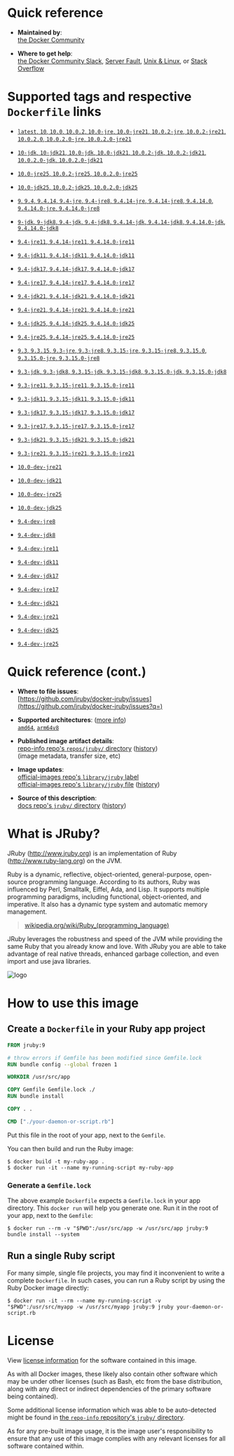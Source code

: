 <!--

********************************************************************************

WARNING:

    DO NOT EDIT "jruby/README.md"

    IT IS AUTO-GENERATED

    (from the other files in "jruby/" combined with a set of templates)

********************************************************************************

-->

# Quick reference

-	**Maintained by**:  
	[the Docker Community](https://github.com/jruby/docker-jruby)

-	**Where to get help**:  
	[the Docker Community Slack](https://dockr.ly/comm-slack), [Server Fault](https://serverfault.com/help/on-topic), [Unix & Linux](https://unix.stackexchange.com/help/on-topic), or [Stack Overflow](https://stackoverflow.com/help/on-topic)

# Supported tags and respective `Dockerfile` links

-	[`latest`, `10`, `10.0`, `10.0.2`, `10.0-jre`, `10.0-jre21`, `10.0.2-jre`, `10.0.2-jre21`, `10.0.2.0`, `10.0.2.0-jre`, `10.0.2.0-jre21`](https://github.com/jruby/docker-jruby/blob/a8ffc83b6e262b7171f26a07284053dc3de9af6b/10.0/jre21/Dockerfile)

-	[`10-jdk`, `10-jdk21`, `10.0-jdk`, `10.0-jdk21`, `10.0.2-jdk`, `10.0.2-jdk21`, `10.0.2.0-jdk`, `10.0.2.0-jdk21`](https://github.com/jruby/docker-jruby/blob/a8ffc83b6e262b7171f26a07284053dc3de9af6b/10.0/jdk21/Dockerfile)

-	[`10.0-jre25`, `10.0.2-jre25`, `10.0.2.0-jre25`](https://github.com/jruby/docker-jruby/blob/a8ffc83b6e262b7171f26a07284053dc3de9af6b/10.0/jre25/Dockerfile)

-	[`10.0-jdk25`, `10.0.2-jdk25`, `10.0.2.0-jdk25`](https://github.com/jruby/docker-jruby/blob/a8ffc83b6e262b7171f26a07284053dc3de9af6b/10.0/jdk25/Dockerfile)

-	[`9`, `9.4`, `9.4.14`, `9.4-jre`, `9.4-jre8`, `9.4.14-jre`, `9.4.14-jre8`, `9.4.14.0`, `9.4.14.0-jre`, `9.4.14.0-jre8`](https://github.com/jruby/docker-jruby/blob/a8ffc83b6e262b7171f26a07284053dc3de9af6b/9.4/jre8/Dockerfile)

-	[`9-jdk`, `9-jdk8`, `9.4-jdk`, `9.4-jdk8`, `9.4.14-jdk`, `9.4.14-jdk8`, `9.4.14.0-jdk`, `9.4.14.0-jdk8`](https://github.com/jruby/docker-jruby/blob/a8ffc83b6e262b7171f26a07284053dc3de9af6b/9.4/jdk8/Dockerfile)

-	[`9.4-jre11`, `9.4.14-jre11`, `9.4.14.0-jre11`](https://github.com/jruby/docker-jruby/blob/a8ffc83b6e262b7171f26a07284053dc3de9af6b/9.4/jre11/Dockerfile)

-	[`9.4-jdk11`, `9.4.14-jdk11`, `9.4.14.0-jdk11`](https://github.com/jruby/docker-jruby/blob/a8ffc83b6e262b7171f26a07284053dc3de9af6b/9.4/jdk11/Dockerfile)

-	[`9.4-jdk17`, `9.4.14-jdk17`, `9.4.14.0-jdk17`](https://github.com/jruby/docker-jruby/blob/a8ffc83b6e262b7171f26a07284053dc3de9af6b/9.4/jdk17/Dockerfile)

-	[`9.4-jre17`, `9.4.14-jre17`, `9.4.14.0-jre17`](https://github.com/jruby/docker-jruby/blob/a8ffc83b6e262b7171f26a07284053dc3de9af6b/9.4/jre17/Dockerfile)

-	[`9.4-jdk21`, `9.4.14-jdk21`, `9.4.14.0-jdk21`](https://github.com/jruby/docker-jruby/blob/a8ffc83b6e262b7171f26a07284053dc3de9af6b/9.4/jdk21/Dockerfile)

-	[`9.4-jre21`, `9.4.14-jre21`, `9.4.14.0-jre21`](https://github.com/jruby/docker-jruby/blob/a8ffc83b6e262b7171f26a07284053dc3de9af6b/9.4/jre21/Dockerfile)

-	[`9.4-jdk25`, `9.4.14-jdk25`, `9.4.14.0-jdk25`](https://github.com/jruby/docker-jruby/blob/a8ffc83b6e262b7171f26a07284053dc3de9af6b/9.4/jdk25/Dockerfile)

-	[`9.4-jre25`, `9.4.14-jre25`, `9.4.14.0-jre25`](https://github.com/jruby/docker-jruby/blob/a8ffc83b6e262b7171f26a07284053dc3de9af6b/9.4/jre25/Dockerfile)

-	[`9.3`, `9.3.15`, `9.3-jre`, `9.3-jre8`, `9.3.15-jre`, `9.3.15-jre8`, `9.3.15.0`, `9.3.15.0-jre`, `9.3.15.0-jre8`](https://github.com/jruby/docker-jruby/blob/a8ffc83b6e262b7171f26a07284053dc3de9af6b/9.3/jre8/Dockerfile)

-	[`9.3-jdk`, `9.3-jdk8`, `9.3.15-jdk`, `9.3.15-jdk8`, `9.3.15.0-jdk`, `9.3.15.0-jdk8`](https://github.com/jruby/docker-jruby/blob/a8ffc83b6e262b7171f26a07284053dc3de9af6b/9.3/jdk8/Dockerfile)

-	[`9.3-jre11`, `9.3.15-jre11`, `9.3.15.0-jre11`](https://github.com/jruby/docker-jruby/blob/a8ffc83b6e262b7171f26a07284053dc3de9af6b/9.3/jre11/Dockerfile)

-	[`9.3-jdk11`, `9.3.15-jdk11`, `9.3.15.0-jdk11`](https://github.com/jruby/docker-jruby/blob/a8ffc83b6e262b7171f26a07284053dc3de9af6b/9.3/jdk11/Dockerfile)

-	[`9.3-jdk17`, `9.3.15-jdk17`, `9.3.15.0-jdk17`](https://github.com/jruby/docker-jruby/blob/a8ffc83b6e262b7171f26a07284053dc3de9af6b/9.3/jdk17/Dockerfile)

-	[`9.3-jre17`, `9.3.15-jre17`, `9.3.15.0-jre17`](https://github.com/jruby/docker-jruby/blob/a8ffc83b6e262b7171f26a07284053dc3de9af6b/9.3/jre17/Dockerfile)

-	[`9.3-jdk21`, `9.3.15-jdk21`, `9.3.15.0-jdk21`](https://github.com/jruby/docker-jruby/blob/a8ffc83b6e262b7171f26a07284053dc3de9af6b/9.3/jdk21/Dockerfile)

-	[`9.3-jre21`, `9.3.15-jre21`, `9.3.15.0-jre21`](https://github.com/jruby/docker-jruby/blob/a8ffc83b6e262b7171f26a07284053dc3de9af6b/9.3/jre21/Dockerfile)

-	[`10.0-dev-jre21`](https://github.com/jruby/docker-jruby/blob/a8ffc83b6e262b7171f26a07284053dc3de9af6b/10.0-dev/jre21/Dockerfile)

-	[`10.0-dev-jdk21`](https://github.com/jruby/docker-jruby/blob/a8ffc83b6e262b7171f26a07284053dc3de9af6b/10.0-dev/jdk21/Dockerfile)

-	[`10.0-dev-jre25`](https://github.com/jruby/docker-jruby/blob/a8ffc83b6e262b7171f26a07284053dc3de9af6b/10.0-dev/jre25/Dockerfile)

-	[`10.0-dev-jdk25`](https://github.com/jruby/docker-jruby/blob/a8ffc83b6e262b7171f26a07284053dc3de9af6b/10.0-dev/jdk25/Dockerfile)

-	[`9.4-dev-jre8`](https://github.com/jruby/docker-jruby/blob/a8ffc83b6e262b7171f26a07284053dc3de9af6b/9.4-dev/jre8/Dockerfile)

-	[`9.4-dev-jdk8`](https://github.com/jruby/docker-jruby/blob/a8ffc83b6e262b7171f26a07284053dc3de9af6b/9.4-dev/jdk8/Dockerfile)

-	[`9.4-dev-jre11`](https://github.com/jruby/docker-jruby/blob/a8ffc83b6e262b7171f26a07284053dc3de9af6b/9.4-dev/jre11/Dockerfile)

-	[`9.4-dev-jdk11`](https://github.com/jruby/docker-jruby/blob/a8ffc83b6e262b7171f26a07284053dc3de9af6b/9.4-dev/jdk11/Dockerfile)

-	[`9.4-dev-jdk17`](https://github.com/jruby/docker-jruby/blob/a8ffc83b6e262b7171f26a07284053dc3de9af6b/9.4-dev/jdk17/Dockerfile)

-	[`9.4-dev-jre17`](https://github.com/jruby/docker-jruby/blob/a8ffc83b6e262b7171f26a07284053dc3de9af6b/9.4-dev/jre17/Dockerfile)

-	[`9.4-dev-jdk21`](https://github.com/jruby/docker-jruby/blob/a8ffc83b6e262b7171f26a07284053dc3de9af6b/9.4-dev/jdk21/Dockerfile)

-	[`9.4-dev-jre21`](https://github.com/jruby/docker-jruby/blob/a8ffc83b6e262b7171f26a07284053dc3de9af6b/9.4-dev/jre21/Dockerfile)

-	[`9.4-dev-jdk25`](https://github.com/jruby/docker-jruby/blob/a8ffc83b6e262b7171f26a07284053dc3de9af6b/9.4-dev/jdk25/Dockerfile)

-	[`9.4-dev-jre25`](https://github.com/jruby/docker-jruby/blob/a8ffc83b6e262b7171f26a07284053dc3de9af6b/9.4-dev/jre25/Dockerfile)

# Quick reference (cont.)

-	**Where to file issues**:  
	[https://github.com/jruby/docker-jruby/issues](https://github.com/jruby/docker-jruby/issues?q=)

-	**Supported architectures**: ([more info](https://github.com/docker-library/official-images#architectures-other-than-amd64))  
	[`amd64`](https://hub.docker.com/r/amd64/jruby/), [`arm64v8`](https://hub.docker.com/r/arm64v8/jruby/)

-	**Published image artifact details**:  
	[repo-info repo's `repos/jruby/` directory](https://github.com/docker-library/repo-info/blob/master/repos/jruby) ([history](https://github.com/docker-library/repo-info/commits/master/repos/jruby))  
	(image metadata, transfer size, etc)

-	**Image updates**:  
	[official-images repo's `library/jruby` label](https://github.com/docker-library/official-images/issues?q=label%3Alibrary%2Fjruby)  
	[official-images repo's `library/jruby` file](https://github.com/docker-library/official-images/blob/master/library/jruby) ([history](https://github.com/docker-library/official-images/commits/master/library/jruby))

-	**Source of this description**:  
	[docs repo's `jruby/` directory](https://github.com/docker-library/docs/tree/master/jruby) ([history](https://github.com/docker-library/docs/commits/master/jruby))

# What is JRuby?

JRuby (http://www.jruby.org) is an implementation of Ruby (http://www.ruby-lang.org) on the JVM.

Ruby is a dynamic, reflective, object-oriented, general-purpose, open-source programming language. According to its authors, Ruby was influenced by Perl, Smalltalk, Eiffel, Ada, and Lisp. It supports multiple programming paradigms, including functional, object-oriented, and imperative. It also has a dynamic type system and automatic memory management.

> [wikipedia.org/wiki/Ruby_(programming_language)](https://en.wikipedia.org/wiki/Ruby_%28programming_language%29)

JRuby leverages the robustness and speed of the JVM while providing the same Ruby that you already know and love. With JRuby you are able to take advantage of real native threads, enhanced garbage collection, and even import and use java libraries.

![logo](https://raw.githubusercontent.com/docker-library/docs/fbdaaa95f768de2cb4508dde956912f4081a824a/jruby/logo.png)

# How to use this image

## Create a `Dockerfile` in your Ruby app project

```dockerfile
FROM jruby:9

# throw errors if Gemfile has been modified since Gemfile.lock
RUN bundle config --global frozen 1

WORKDIR /usr/src/app

COPY Gemfile Gemfile.lock ./
RUN bundle install

COPY . .

CMD ["./your-daemon-or-script.rb"]
```

Put this file in the root of your app, next to the `Gemfile`.

You can then build and run the Ruby image:

```console
$ docker build -t my-ruby-app .
$ docker run -it --name my-running-script my-ruby-app
```

### Generate a `Gemfile.lock`

The above example `Dockerfile` expects a `Gemfile.lock` in your app directory. This `docker run` will help you generate one. Run it in the root of your app, next to the `Gemfile`:

```console
$ docker run --rm -v "$PWD":/usr/src/app -w /usr/src/app jruby:9 bundle install --system
```

## Run a single Ruby script

For many simple, single file projects, you may find it inconvenient to write a complete `Dockerfile`. In such cases, you can run a Ruby script by using the Ruby Docker image directly:

```console
$ docker run -it --rm --name my-running-script -v "$PWD":/usr/src/myapp -w /usr/src/myapp jruby:9 jruby your-daemon-or-script.rb
```

# License

View [license information](https://github.com/jruby/jruby/blob/master/COPYING) for the software contained in this image.

As with all Docker images, these likely also contain other software which may be under other licenses (such as Bash, etc from the base distribution, along with any direct or indirect dependencies of the primary software being contained).

Some additional license information which was able to be auto-detected might be found in [the `repo-info` repository's `jruby/` directory](https://github.com/docker-library/repo-info/tree/master/repos/jruby).

As for any pre-built image usage, it is the image user's responsibility to ensure that any use of this image complies with any relevant licenses for all software contained within.
